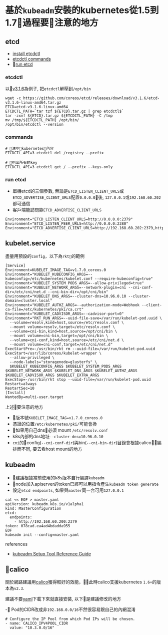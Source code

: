 # 基於`kubeadm`安裝的kubernetes從1.5到1.7過程要注意的地方

## etcd
- [install etcdctl](#etcdctl)
- [etcdctl commands](#commands)
- [run etcd](#run-etcd)

### etcdctl
以[v3.1.6](https://github.com/coreos/etcd/releases/download/v3.1.6/etcd-v3.1.6-linux-amd64.tar.gz)為例子, 把`etcdctl`解壓到`/opt/bin`

```
wget -c https://github.com/coreos/etcd/releases/download/v3.1.6/etcd-v3.1.6-linux-amd64.tar.gz
ETCD=etcd-v3.1.6-linux-amd64
ETCDCTL_PATH=`tar tzf ${ETCD}.tar.gz | grep etcdctl$`
tar -zxvf ${ETCD}.tar.gz ${ETCDCTL_PATH} -C /tmp
mv /tmp/${ETCDCTL_PATH} /opt/bin/
/opt/bin/etcdctl --version
```

### commands

```
# 清空kubernetes內容
ETCDCTL_API=3 etcdctl del /registry --prefix

# 列出所有的key
ETCDCTL_API=3 etcdctl get / --prefix --keys-only
```

### run etcd

- 單機etcd的三個參數, 無論是`ETCD_LISTEN_CLIENT_URLS`或`ETCD_ADVERTISE_CLIENT_URLS`配置`0.0.0.0`後, `127.0.0.1`或`192.168.60.202`都可通信
- 客戶端能訪問靠`ETCD_ADVERTISE_CLIENT_URLS`

```
Environment="ETCD_LISTEN_CLIENT_URLS=http://0.0.0.0:2379"
Environment="ETCD_LISTEN_PEER_URLS=http://0.0.0.0:2380"
Environment="ETCD_ADVERTISE_CLIENT_URLS=http://192.168.60.202:2379,http://127.0.0.1:2379"
```

## kubelet.service

盡量用預設的`config`，以下為`rkt`的範例
```
[Service]
Environment=KUBELET_IMAGE_TAG=v1.7.0_coreos.0
Environment="KUBELET_KUBECONFIG_ARGS=--kubeconfig=/etc/kubernetes/kubelet.conf --require-kubeconfig=true"
Environment="KUBELET_SYSTEM_PODS_ARGS=--allow-privileged=true"
Environment="KUBELET_NETWORK_ARGS=--network-plugin=cni --cni-conf-dir=/etc/cni/net.d --cni-bin-dir=/opt/cni/bin"
Environment="KUBELET_DNS_ARGS=--cluster-dns=10.96.0.10 --cluster-domain=cluster.local"
Environment="KUBELET_AUTHZ_ARGS=--authorization-mode=Webhook --client-ca-file=/etc/kubernetes/pki/ca.crt"
Environment="KUBELET_CADVISOR_ARGS=--cadvisor-port=0"
Environment="RKT_RUN_ARGS=--uuid-file-save=/var/run/kubelet-pod.uuid \
  --volume=resolv,kind=host,source=/etc/resolv.conf \
  --mount volume=resolv,target=/etc/resolv.conf \
  --volume=cni-bin,kind=host,source=/opt/cni/bin \
  --mount volume=cni-bin,target=/opt/cni/bin \
  --volume=cni-conf,kind=host,source=/etc/cni/net.d \
  --mount volume=cni-conf,target=/etc/cni/net.d"
ExecStartPre=-/usr/bin/rkt rm --uuid-file=/var/run/kubelet-pod.uuid
ExecStart=/usr/lib/coreos/kubelet-wrapper \
  --allow-privileged \
  --node-labels="storagenode=glusterfs" \
  $KUBELET_KUBECONFIG_ARGS $KUBELET_SYSTEM_PODS_ARGS $KUBELET_NETWORK_ARGS $KUBELET_DNS_ARGS $KUBELET_AUTHZ_ARGS $KUBELET_CADVISOR_ARGS $KUBELET_EXTRA_ARGS
ExecStop=-/usr/bin/rkt stop --uuid-file=/var/run/kubelet-pod.uuid
Restart=always
RestartSec=10
[Install]
WantedBy=multi-user.target
```

上述要注意的地方
- 版本號`KUBELET_IMAGE_TAG=v1.7.0_coreos.0`
- 憑證的位置`/etc/kubernetes/pki/`可能會換
- 如果用自己dns必須 mount `/etc/resolv.conf`
- k8s內部的dns地址`--cluster-dns=10.96.0.10`
- `cni`的config(`--cni-conf-dir`)與bin(`--cni-bin-dir`)目錄會根據calico編排而不同, 要去看host mount的地方

## kubeadm

- 建議根據當前使用的k8s版本自行編譯`kubeadm`
- node加入apiserver的token已經可以用指令產生`kubeadm token generate`
- 設定`etcd endpoints`, 如果與`master`同一台可用`127.0.0.1`


```
cat << EOF > master.yaml
apiVersion: kubeadm.k8s.io/v1alpha1
kind: MasterConfiguration
etcd:
  endpoints:
    - http://192.168.60.200:2379
token: 078cad.ea4ad4bdadda955
EOF
kubeadm init --config=master.yaml

```
references
- [kubeadm Setup Tool Reference Guide](https://kubernetes.io/docs/admin/kubeadm/)

## calico

關於網路建議用[calico](https://projectcalico.org/)獲得較好的效能，此時calico支援kubernetes `1.6+`的版本為`v2.3`.

建議不要[yaml](http://docs.projectcalico.org/v2.3/getting-started/kubernetes/installation/hosted/kubeadm/1.6/calico.yaml)下載下來就直接安裝, 以下是建議修改的地方

- Pod的CIDR改成非`192.168.0.0/16`不然很容易跟自己的內網混淆
```
# Configure the IP Pool from which Pod IPs will be chosen.
- name: CALICO_IPV4POOL_CIDR
  value: "10.3.0.0/16"
```


